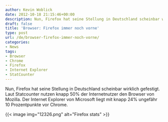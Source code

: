 ```yaml
---
author: Kevin Woblick
date: 2012-10-18 21:15:46+00:00
description: Nun, Firefox hat seine Stellung in Deutschland scheinbar wirklich gefestigt. Laut Statcounter nutzen knapp 50% den Browser von Mozilla.
draft: false
title: 'Browser: Firefox immer noch vorne'
type: post
url: /de/browser-firefox-immer-noch-vorne/
categories:
- News
tags:
- Browser
- Chrome
- Firefox
- Internet Explorer
- StatCounter
---
```


Nun, Firefox hat seine Stellung in Deutschland scheinbar wirklich gefestigt. Laut Statcounter nutzen knapp 50% der Internetnutzer den Browser von Mozilla. Der Internet Explorer von Microsoft liegt mit knapp 24% ungefähr 10 Prozentpunkte vor Chrome.

{{< image img="12326.png" alt="Firefox stats" >}}
